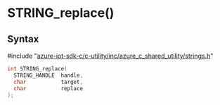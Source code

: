 # STRING_replace()

## Syntax

\#include "[azure-iot-sdk-c/c-utility/inc/azure_c_shared_utility/strings.h](../iot-c-ref-strings-h.md)"  
```C
int STRING_replace(
  STRING_HANDLE  handle,
  char           target,
  char           replace
);
```

